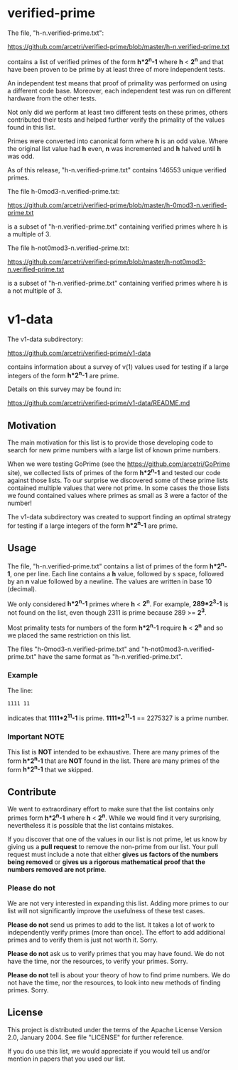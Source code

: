 # verified-prime

The file, "h-n.verified-prime.txt":

https://github.com/arcetri/verified-prime/blob/master/h-n.verified-prime.txt

contains a list of verified primes of
the form __h*2<sup>n</sup>-1__ where __h__ < __2<sup>n</sup>__ and that
have been proven to be prime by at least three of more independent tests.

An independent test means that proof of primality was performed on using
a different code base.
Moreover, each independent test was run on different hardware
from the other tests.

Not only did we perform at least two different tests on these primes,
others contributed their tests and helped further verify the primality
of the values found in this list.

Primes were converted into canonical form where __h__ is an odd value.
Where the original list value had __h__ even,
__n__ was incremented and __h__ halved until __h__ was odd.

As of this release, "h-n.verified-prime.txt" contains 146553 unique verified primes.

The file h-0mod3-n.verified-prime.txt:

https://github.com/arcetri/verified-prime/blob/master/h-0mod3-n.verified-prime.txt

is a subset of "h-n.verified-prime.txt" containing verified primes
where h is a multiple of 3.

The file h-not0mod3-n.verified-prime.txt:

https://github.com/arcetri/verified-prime/blob/master/h-not0mod3-n.verified-prime.txt

is a subset of "h-n.verified-prime.txt" containing verified primes
where h is a not multiple of 3.

# v1-data

The v1-data subdirectory:

https://github.com/arcetri/verified-prime/v1-data

contains information about a survey of v(1) values used for
testing if a large integers of the form __h*2<sup>n</sup>-1__ are prime.

Details on this survey may be found in:

https://github.com/arcetri/verified-prime/v1-data/README.md

## Motivation

The main motivation for this list is to provide those developing code to search for new
prime numbers with a large list of known prime numbers.

When we were testing GoPrime (see the https://github.com/arcetri/GoPrime
site), we collected lists of primes of the form  __h*2<sup>n</sup>-1__
and tested our code against those lists.
To our surprise we discovered some of these prime lists contained multiple
values that were not prime.
In some cases the those lists we found contained values where primes as small as 3 were
a factor of the number!

The v1-data subdirectory was created to support finding an optimal strategy for
testing if a large integers of the form __h*2<sup>n</sup>-1__ are prime.

## Usage

The file, "h-n.verified-prime.txt" contains a list of primes of the form __h*2<sup>n</sup>-1__,
one per line.
Each line contains a __h__ value, followed by s space, followed by an __n__ value followed by a newline.
The values are written in base 10 (decimal).

We only considered __h*2<sup>n</sup>-1__ primes where __h__ < __2<sup>n</sup>__.
For example, __289*2<sup>3</sup>-1__ is not found on the list,
even though 2311 is prime because 289 >=  __2<sup>3</sup>__.

Most primality tests for numbers of the form __h*2<sup>n</sup>-1__
require __h__ < __2<sup>n</sup>__ and so we placed the same restriction on
this list.

The files "h-0mod3-n.verified-prime.txt" and "h-not0mod3-n.verified-prime.txt"
have the same format as "h-n.verified-prime.txt".

### Example

The line:

```
1111 11
```

indicates that __1111*2<sup>11</sup>-1__ is prime.
__1111*2<sup>11</sup>-1__ == 2275327 is a prime number.

### Important NOTE

This list is __NOT__ intended to be exhaustive.
There are many primes of the form  __h*2<sup>n</sup>-1__ that are __NOT__ found in the list.
There are many primes of the form  __h*2<sup>n</sup>-1__ that we skipped.

## Contribute

We went to extraordinary effort to make sure that the list contains only
primes form __h*2<sup>n</sup>-1__ where __h__ < __2<sup>n</sup>__.
While we would find it very surprising,
nevertheless it is possible that the list contains mistakes.

If you discover that one of the values in our list is not prime, let us know
by giving us a __pull request__ to remove the non-prime from our list.
Your pull request must include a note that either
__gives us factors of the numbers being removed__
or
__gives us a rigorous mathematical proof that the numbers removed are not prime__.

### Please do not

We are not very interested in expanding this list.
Adding more primes to our list will not significantly improve the usefulness of these test cases.

__Please do not__ send us primes to add to the list.
It takes a lot of work to independently verify primes (more than once).
The effort to add additional primes and to verify them is just not worth it.
Sorry.

__Please do not__ ask us to verify primes that you may have found.
We do not have the time, nor the resources, to verify your primes.
Sorry.

__Please do not__ tell is about your theory of how to find prime numbers.
We do not have the time, nor the resources, to look into new methods of finding primes.
Sorry.

## License

This project is distributed under the terms of the Apache License Version 2.0, January 2004.
See file "LICENSE" for further reference.

If you do use this list, we would appreciate if you would tell us and/or mention in papers that you used our list.
